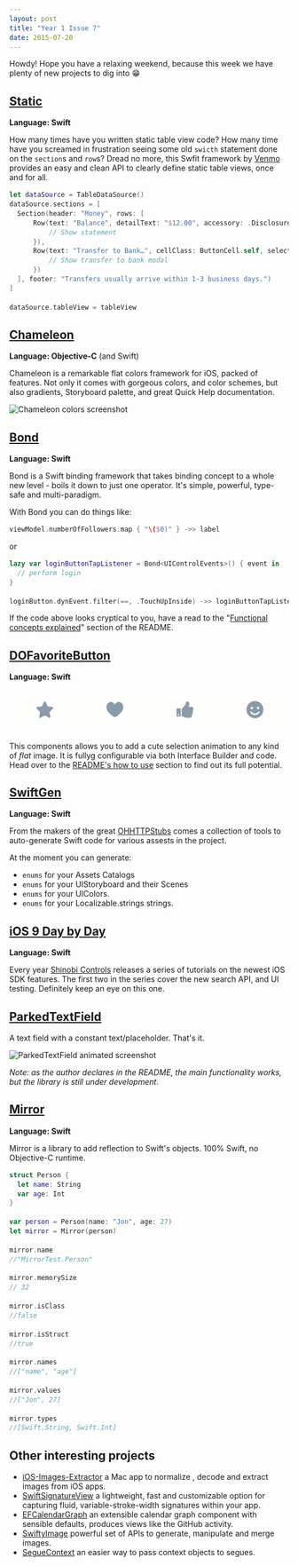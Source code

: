 ```yaml
---
layout: post
title: "Year 1 Issue 7"
date: 2015-07-20
---
```


Howdy! Hope you have a relaxing weekend, because this week we have plenty of new projects to dig into 😁

## [Static](https://github.com/venmo/Static)

**Language: Swift**

How many times have you written static table view code? How many time have you screamed in frustration seeing some old `swicth` statement done on the `section`s and `row`s? Dread no more, this Swfit framework by [Venmo](https://venmo.com/) provides an easy and clean API to clearly define static table views, once and for all.

```swift
let dataSource = TableDataSource()
dataSource.sections = [
  Section(header: "Money", rows: [
      Row(text: "Balance", detailText: "$12.00", accessory: .DisclosureIndicator, selection: {
          // Show statement
      }),
      Row(text: "Transfer to Bank…", cellClass: ButtonCell.self, selection: {
          // Show transfer to bank modal
      })
  ], footer: "Transfers usually arrive within 1-3 business days.")
]

dataSource.tableView = tableView
```

## [Chameleon](https://github.com/ViccAlexander/Chameleon)

**Language: Objective-C** (and Swift)

Chameleon is a remarkable flat colors framework for iOS, packed of features. Not only it comes with gorgeous colors, and color schemes, but also gradients, Storyboard palette, and great Quick Help documentation.

![Chameleon colors screenshot](https://camo.githubusercontent.com/2a1ed77e3950ac3908283d0a23970a6e1407e463/687474703a2f2f692e696d6775722e636f6d2f4873384943744a2e706e67)

## [Bond](https://github.com/SwiftBond/Bond)

**Language: Swift**

Bond is a Swift binding framework that takes binding concept to a whole new level - boils it down to just one operator. It's simple, powerful, type-safe and multi-paradigm.

With Bond you can do things like:

```swift
viewModel.numberOfFollowers.map { "\($0)" } ->> label
```

or

```swift
lazy var loginButtonTapListener = Bond<UIControlEvents>() { event in
  // perform login
}

loginButton.dynEvent.filter(==, .TouchUpInside) ->> loginButtonTapListener
```

If the code above looks cryptical to you, have a read to the "[Functional concepts explained](https://github.com/SwiftBond/Bond#functional-concepts-explained)" section of the README.

## [DOFavoriteButton](https://github.com/okmr-d/DOFavoriteButton)

**Language: Swift**

![DOFavoriteButton](https://raw.githubusercontent.com/okmr-d/okmr-d.github.io/master/img/DOFavoriteButton/demo.gif)

This components allows you to add a cute selection animation to any kind of _flat_ image. It is fullyg configurable via both Interface Builder and code. Head over to the [README's how to use](https://github.com/okmr-d/DOFavoriteButton#how-to-use) section to find out its full potential.

## [SwiftGen](https://github.com/AliSoftware/SwiftGen)

**Language: Swift**

From the makers of the great [OHHTTPStubs](https://github.com/AliSoftware/OHHTTPStubs) comes a collection of tools to auto-generate Swift code for various assests in the project.

At the moment you can generate:

* `enums` for your Assets Catalogs
* `enums` for your UIStoryboard and their Scenes
* `enums` for your UIColors.
* `enums` for your Localizable.strings strings.

## [iOS 9 Day by Day](https://github.com/shinobicontrols/iOS9-day-by-day)

**Language: Swift**

Every year [Shinobi Controls](https://www.shinobicontrols.com) releases a series of tutorials on the newest iOS SDK features. The first two in the series cover the new search API, and UI testing. Definitely keep an eye on this one.

## [ParkedTextField](https://github.com/gmertk/ParkedTextField)

A text field with a constant text/placeholder. That's it.

![ParkedTextField animated screenshot](https://raw.githubusercontent.com/gmertk/ParkedTextField/master/Screenshots/ParkedTextField.gif)

_Note: as the author declares in the README, the main functionality works, but the library is still under development._

## [Mirror](https://github.com/kostiakoval/Mirror)

**Language: Swift**

Mirror is a library to add reflection to Swift's objects. 100% Swift, no Objective-C runtime.

```swift
struct Person {
  let name: String
  var age: Int
}

var person = Person(name: "Jon", age: 27)
let mirror = Mirror(person)

mirror.name
//"MirrorTest.Person"

mirror.memorySize
// 32

mirror.isClass
//false

mirror.isStruct
//true

mirror.names
//["name", "age"]

mirror.values
//["Jon", 27]

mirror.types
//[Swift.String, Swift.Int]
```

## Other interesting projects

* [iOS-Images-Extractor](https://github.com/devcxm/iOS-Images-Extractor) a Mac app to normalize , decode and extract images from iOS apps.
* [SwiftSignatureView](https://github.com/alankarmisra/SwiftSignatureView) a lightweight, fast and customizable option for capturing fluid, variable-stroke-width signatures within your app.
* [EFCalendarGraph](https://github.com/eliotfowler/EFCalendarGraph) an extensible calendar graph component with sensible defaults, produces views like the GitHub activity.
* [SwiftyImage](https://github.com/devxoul/SwiftyImage) powerful set of APIs to generate, manipulate and merge images.
* [SegueContext](https://github.com/tokorom/SegueContext) an easier way to pass context objects to segues.
